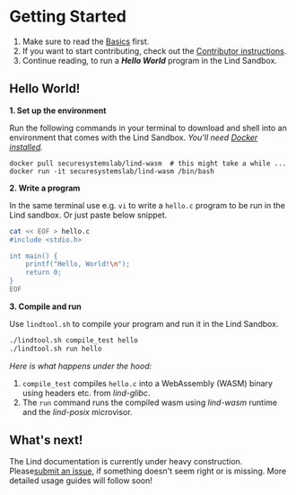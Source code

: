 # Getting Started

1. Make sure to read the [Basics](../index.md) first.
2. If you want to start contributing, check out the [Contributor instructions](../contribute/README.md).
3. Continue reading, to run a *__Hello World__* program in the Lind Sandbox.  

## Hello World!

**1. Set up the environment**

Run the following commands in your terminal to download and shell into an environment
that comes with the Lind Sandbox. *You'll need [Docker installed](https://docs.docker.com/engine/install/).*

```
docker pull securesystemslab/lind-wasm  # this might take a while ...
docker run -it securesystemslab/lind-wasm /bin/bash
```

**2. Write a program**

In the same terminal use e.g. `vi` to write a `hello.c` program to be run in the
Lind sandbox. Or just paste below snippet.

```bash
cat << EOF > hello.c
#include <stdio.h>

int main() {
    printf("Hello, World!\n");
    return 0;
}
EOF
```

**3. Compile and run**

Use `lindtool.sh` to compile your program and run it in the Lind Sandbox. 

```bash
./lindtool.sh compile_test hello
./lindtool.sh run hello
```

*Here is what happens under the hood:*

1.  `compile_test` compiles `hello.c` into a WebAssembly (WASM)
binary using headers etc. from *lind-glibc*.
2. The `run` command runs the compiled wasm using *lind-wasm* runtime
and the *lind-posix* microvisor.

## What's next!

The Lind documentation is currently under heavy construction. Please[submit an
issue](../contribute/README.md), if something doesn't seem right or is missing.
More detailed usage guides will follow soon!
